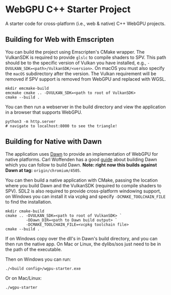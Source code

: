 # WebGPU C++ Starter Project

A starter code for cross-platform (i.e., web & native) C++ WebGPU projects.

## Building for Web with Emscripten

You can build the project using Emscripten's CMake wrapper. The VulkanSDK is
required to provide `glslc` to compile shaders to SPV. This path should be
to the specific version of Vulkan you have installed, e.g., `-DVULKAN_SDK=<path>/VulkanSDK/<version>`.
On macOS you must also specify the `macOS` subdirectory after the version.
The Vulkan requirement will be removed if SPV support is removed from WebGPU
and replaced with WGSL.

```
mkdir emcmake-build
emcmake cmake .. -DVULKAN_SDK=<path to root of VulkanSDK>
cmake --build .
```

You can then run a webserver in the build directory and view the application in
a browser that supports WebGPU.

```
python3 -m http.server
# navigate to localhost:8000 to see the triangle!
```

## Building for Native with Dawn

The application uses [Dawn](https://dawn.googlesource.com/dawn/) to provide an
implementation of WebGPU for native platforms. Carl Woffenden has a good
[guide](https://github.com/cwoffenden/hello-webgpu/blob/master/lib/README.md)
about building Dawn which you can follow to build Dawn.
**Note: right now this builds against Dawn at tag:** `origin/chromium/4505`.

You can then build a native application with CMake, passing the location
where you build Dawn and the VulkanSDK (required to compile shaders to SPV).
SDL2 is also required to provide cross-platform windowing support, on Windows
you can install it via vcpkg and specify `-DCMAKE_TOOLCHAIN_FILE` to find the
installation.

```
mkdir cmake-build
cmake .. -DVULKAN_SDK=<path to root of VulkanSDK> `
         -DDawn_DIR=<path to Dawn build output> `
         -DCMAKE_TOOLCHAIN_FILE=<vcpkg toolchain file>
cmake --build .
```

If on Windows copy over the dll's in Dawn's build directory,
and you can then run the native app. On Mac or Linux, the dylibs/sos
just need to be in the path of the executable.

Then on Windows you can run:

```
./<build config>/wgpu-starter.exe
```

Or on Mac/Linux:

```
./wgpu-starter
```
